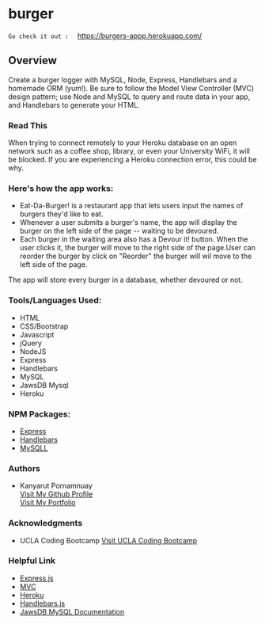 # burger

`Go check it out :  ` https://burgers-appp.herokuapp.com/

## Overview
Create a burger logger with MySQL, Node, Express, Handlebars and a homemade ORM (yum!). Be sure to follow the Model View Controller (MVC) design pattern; use Node and MySQL to query and route data in your app, and Handlebars to generate your HTML.

### Read This
When trying to connect remotely to your Heroku database on an open network such as a coffee shop, library, or even your University WiFi, it will be blocked. If you are experiencing a Heroku connection error, this could be why.

### Here's how the app works:
- Eat-Da-Burger! is a restaurant app that lets users input the names of burgers they'd like to eat.
- Whenever a user submits a burger's name, the app will display the burger on the left side of the page -- waiting to be devoured.
- Each burger in the waiting area also has a Devour it! button. When the user clicks it, the burger will move to the right side of the page.User can reorder the burger by click on "Reorder" the burger will wil move to the left side of the page.

The app will store every burger in a database, whether devoured or not.

### Tools/Languages Used:
 - HTML
 - CSS/Bootstrap
 - Javascript
 - jQuery
 - NodeJS
 - Express
 - Handlebars
 - MySQL
 - JawsDB Mysql
 - Heroku
 

### NPM Packages:
- <a href="https://www.npmjs.com/package/express">Express</a>
- <a href="https://www.npmjs.com/package/handlebars">Handlebars</a>
- <a href="https://www.npmjs.com/package/mysql">MySQLL</a>



### Authors
  - Kanyarut Pornamnuay
  <br><a target="_blank" rel="nofollow" href="https://github.com/benbaba2525">Visit My Github Profile</a>
  <br><a target="_blank" rel="nofollow" href="https://www.kanyarut.me/">Visit My Portfolio</a>


### Acknowledgments
  - UCLA Coding Bootcamp   <a target="_blank" rel="nofollow" href="https://bootcamp.uclaextension.edu/coding/">Visit UCLA Coding Bootcamp</a>

### Helpful Link

  - <a target="_blank" rel="nofollow" href="https://expressjs.com/">Express.js</a>
  - <a target="_blank" rel="nofollow" href="https://en.wikipedia.org/wiki/Model%E2%80%93view%E2%80%93controller">MVC</a>
  - <a target="_blank" rel="nofollow" href="https://devcenter.heroku.com/articles/getting-started-with-nodejs#set-up">Heroku</a>
  - <a target="_blank" rel="nofollow" href="https://handlebarsjs.com/">Handlebars.js</a>
  - <a target="_blank" rel="nofollow" href="https://elements.heroku.com/addons/jawsdb#docs">JawsDB MySQL Documentation</a>
